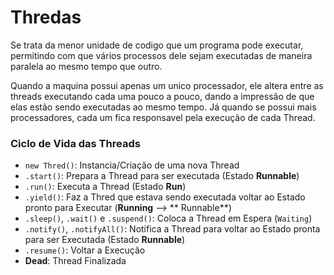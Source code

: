 # Thredas

Se trata da menor unidade de codigo que um programa pode executar, permitindo com que vários processos dele sejam
executadas de maneira paralela ao mesmo tempo que outro.

Quando a maquina possui apenas um unico processador, ele altera entre as threads executando cada uma pouco a pouco,
dando a impressão de que elas estão sendo executadas ao mesmo tempo. Já quando se possui mais processadores, cada um
fica responsavel pela execução de cada Thread.

### Ciclo de Vida das Threads

- `new Thred()`: Instancia/Criação de uma nova Thread
- `.start()`: Prepara a Thread para ser executada (Estado **Runnable**)
- `.run()`: Executa a Thread (Estado **Run**)
- `.yield()`: Faz a Thred que estava sendo executada voltar ao Estado pronto para Executar (**Running** --> **
  Runnable**)
- `.sleep()`, `.wait()` e `.suspend()`: Coloca a Thread em Espera (`Waiting`)
- `.notify()`, `.notifyAll()`: Notifica a Thread para voltar ao Estado pronta para ser Executada (Estado **Runnable**)
- `.resume()`: Voltar a Execução
- **Dead**: Thread Finalizada
